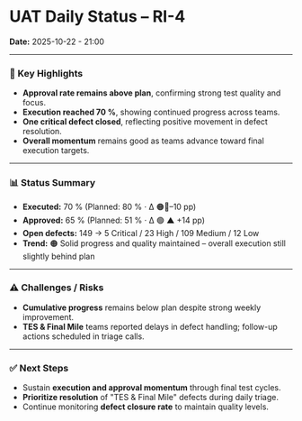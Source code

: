 # UAT Daily Status – RI-4  
**Date:** 2025-10-22  - 21:00

---

### 🔹 Key Highlights
- **Approval rate remains above plan**, confirming strong test quality and focus.  
- **Execution reached 70 %**, showing continued progress across teams.  
- **One critical defect closed**, reflecting positive movement in defect resolution.  
- **Overall momentum** remains good as teams advance toward final execution targets.  

---

### 📊 Status Summary
- **Executed:** 70 % (Planned: 80 % · Δ 🟠🔻–10 pp)  
- **Approved:** 65 % (Planned: 51 % · Δ 🟢 ▲ +14 pp)  
- **Open defects:** 149 → 5 Critical / 23 High / 109 Medium / 12 Low  
- **Trend:** 🟠 Solid progress and quality maintained – overall execution still slightly behind plan  

---

### ⚠️ Challenges / Risks
- **Cumulative progress** remains below plan despite strong weekly improvement.  
- **TES & Final Mile** teams reported delays in defect handling; follow-up actions scheduled in triage calls.  

---

### ✅ Next Steps
- Sustain **execution and approval momentum** through final test cycles.  
- **Prioritize resolution** of "TES & Final Mile" defects during daily triage.  
- Continue monitoring **defect closure rate** to maintain quality levels.  


